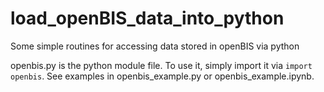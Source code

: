 # load_openBIS_data_into_python
Some simple routines for accessing data stored in openBIS via python

openbis.py is the python module file. To use it, simply import it via ```import openbis```. See examples in openbis_example.py or openbis_example.ipynb.
